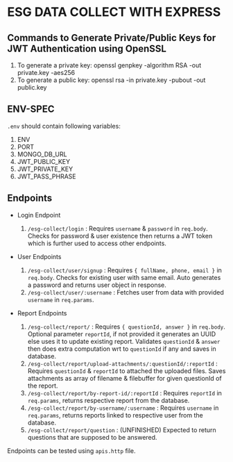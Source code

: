 # ESG DATA COLLECT WITH EXPRESS

## Commands to Generate Private/Public Keys for JWT Authentication using OpenSSL

1. To generate a private key:
   openssl genpkey -algorithm RSA -out private.key -aes256
1. To generate a public key:
   openssl rsa -in private.key -pubout -out public.key

## ENV-SPEC

`.env` should contain following variables:

1. ENV
1. PORT
1. MONGO_DB_URL
1. JWT_PUBLIC_KEY
1. JWT_PRIVATE_KEY
1. JWT_PASS_PHRASE

## Endpoints

-   Login Endpoint

    1.  `/esg-collect/login` : Requires `username` & `password` in `req.body`. Checks for password & user existence then returns a JWT token which is further used to access other endpoints.

-   User Endpoints
    1. `/esg-collect/user/signup` : Requires `{ fullName, phone, email }` in `req.body`. Checks for existing user with same email. Auto generates a password and returns user object in response.
    1. `/esg-collect/user/:username` : Fetches user from data with provided `username` in `req.params`.
-   Report Endpoints
    1. `/esg-collect/report/` : Requires `{ questionId, answer }` in `req.body`. Optional parameter `reportId`, if not provided it generates an UUID else uses it to update existing report. Validates `questionId` & `answer` then does extra computation wrt to `questionId` if any and saves in database.
    1. `/esg-collect/report/upload-attachments/:questionId/:reportId` : Requires `questionId` & `reportId` to attached the uploaded files. Saves attachments as array of filename & filebuffer for given questionId of the report.
    1. `/esg-collect/report/by-report-id/:reportId` : Requires `reportId` in `req.params`, returns respective report from the database.
    1. `/esg-collect/report/by-username/:username` : Requires `username` in `req.params`, returns reports linked to respective user from the database.
    1. `/esg-collect/report/question` : (UNFINISHED) Expected to return questions that are supposed to be answered.

Endpoints can be tested using `apis.http` file.
